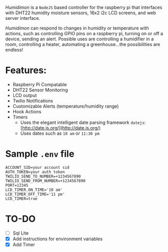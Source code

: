 *Humidimon* is a `NodeJS` based controller for the raspberry pi that interfaces with DHT22 humidity moisture sensors, 16x2 i2c LCD screens, and web server interface.

*Humidimon* can respond to changes in humidity or temperature with actions, such as controlling GPIO pins on a raspberry pi, turning on or off a device, sending an alert. Possible uses are controlling a humidifier in a room, controlling a heater, automating a greenhouse...the possibilities are endless!

# Features:
- Raspberry Pi Compatable
- DHT22 Sensor Monitoring
- LCD output
- Twilio Notifications
- Customizable Alerts (temperature/humidity range)
- Hook Actions
- Timers
  - Uses the elegant intelligent date parsing framework `datejs`:  [http://date.js.org/](http://date.js.org/)
  - Uses dates such as `10 am` or `11:30 pm`

# Sample `.env` file
```
ACCOUNT_SID=your account sid
AUTH_TOKEN=your auth token
TWILIO_SEND_TO_NUMBER=+1234567890
TWILIO_SEND_FROM_NUMBER=+1234567890
PORT=12345
LCD_TIMER_ON_TIME='10 am'
LCD_TIMER_OFF_TIME='11 pm'
LCD_TIMER=true
```

# TO-DO
- [ ] Sql Lite
- [x] Add instructions for environment variables
- [x] Add Timer